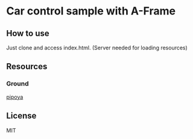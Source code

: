 # Car control sample with A-Frame

## How to use

Just clone and access index.html. (Server needed for loading resources)

## Resources

### Ground

[pipoya](https://pipoya.net/sozai/)

## License

MIT
